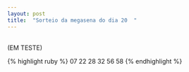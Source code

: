 ```yaml
---
layout: post
title:  "Sorteio da megasena do dia 20  "
---
```

<br />
(EM TESTE) <br />

{% highlight ruby %}
07 22 28 32 56 58 
{% endhighlight %}

